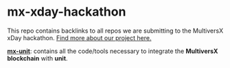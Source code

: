 # mx-xday-hackathon
This repo contains backlinks to all repos we are submitting to the MultiversX xDay hackathon. [Find more about our project here.](https://laurci.notion.site/XDay-Hackathon-Log-087f6778a60245f58a4e0d9e2bea3b95?pvs=4)

**[mx-unit](https://github.com/laurci/mx-unit)**: contains all the code/tools necessary to integrate the **MultiversX blockchain** with **unit**.
